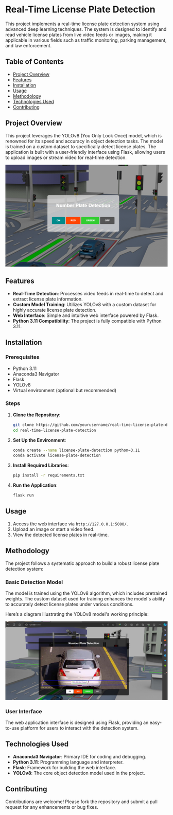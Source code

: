 
# Real-Time License Plate Detection

This project implements a real-time license plate detection system using advanced deep learning techniques. The system is designed to identify and read vehicle license plates from live video feeds or images, making it applicable in various fields such as traffic monitoring, parking management, and law enforcement.

## Table of Contents

- [Project Overview](#project-overview)
- [Features](#features)
- [Installation](#installation)
- [Usage](#usage)
- [Methodology](#methodology)
- [Technologies Used](#technologies-used)
- [Contributing](#contributing)

## Project Overview

This project leverages the YOLOv8 (You Only Look Once) model, which is renowned for its speed and accuracy in object detection tasks. The model is trained on a custom dataset to specifically detect license plates. The application is built with a user-friendly interface using Flask, allowing users to upload images or stream video for real-time detection.

![YOLOv8 Model Diagram](https://github.com/assad-khurshid/License-Plate-Detection/blob/main/Screenshot%202024-08-11%20110240.png)


## Features

- **Real-Time Detection**: Processes video feeds in real-time to detect and extract license plate information.
- **Custom Model Training**: Utilizes YOLOv8 with a custom dataset for highly accurate license plate detection.
- **Web Interface**: Simple and intuitive web interface powered by Flask.
- **Python 3.11 Compatibility**: The project is fully compatible with Python 3.11.

## Installation

### Prerequisites

- Python 3.11
- Anaconda3 Navigator
- Flask
- YOLOv8
- Virtual environment (optional but recommended)

### Steps

1. **Clone the Repository**:
   ```bash
   git clone https://github.com/yourusername/real-time-license-plate-detection.git
   cd real-time-license-plate-detection
   ```

2. **Set Up the Environment**:
   ```bash
   conda create --name license-plate-detection python=3.11
   conda activate license-plate-detection
   ```

3. **Install Required Libraries**:
   ```bash
   pip install -r requirements.txt
   ```

4. **Run the Application**:
   ```bash
   flask run
   ```

## Usage

1. Access the web interface via `http://127.0.0.1:5000/`.
2. Upload an image or start a video feed.
3. View the detected license plates in real-time.

## Methodology

The project follows a systematic approach to build a robust license plate detection system:

### Basic Detection Model

The model is trained using the YOLOv8 algorithm, which includes pretrained weights. The custom dataset used for training enhances the model's ability to accurately detect license plates under various conditions.

Here’s a diagram illustrating the YOLOv8 model's working principle:

![YOLOv8 Model Diagram](https://github.com/assad-khurshid/License-Plate-Detection/blob/main/Screenshot%202024-08-11%20111051.png)

### User Interface

The web application interface is designed using Flask, providing an easy-to-use platform for users to interact with the detection system.

## Technologies Used

- **Anaconda3 Navigator**: Primary IDE for coding and debugging.
- **Python 3.11**: Programming language and interpreter.
- **Flask**: Framework for building the web interface.
- **YOLOv8**: The core object detection model used in the project.

## Contributing

Contributions are welcome! Please fork the repository and submit a pull request for any enhancements or bug fixes.
